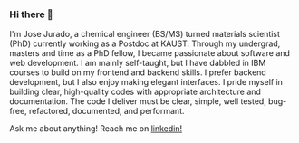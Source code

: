 ### Hi there 👋
I'm Jose Jurado, a chemical engineer (BS/MS) turned materials scientist (PhD) currently working as a Postdoc at KAUST. Through my undergrad, masters and time as a PhD fellow, I became passionate about software and web development. I am mainly self-taught, but I have dabbled in IBM courses to build on my frontend and backend skills. I prefer backend development, but I also enjoy making elegant interfaces. I pride myself in building clear, high-quality codes with appropriate architecture and documentation. The code I deliver must be clear, simple, well tested, bug-free, refactored, documented, and performant. 

Ask me about anything! Reach me on <a href="www.linkedin.com/in/josepjuradoc/">linkedin!</a>


<!--
**jjuradotx/jjuradotx** is a ✨ _special_ ✨ repository because its `README.md` (this file) appears on your GitHub profile.

Here are some ideas to get you started:

- 🔭 I’m currently working on ...
- 🌱 I’m currently learning ...
- 👯 I’m looking to collaborate on ...
- 🤔 I’m looking for help with ...
- 💬 Ask me about ...
- 📫 How to reach me: ...
- 😄 Pronouns: ...
- ⚡ Fun fact: ...
-->
